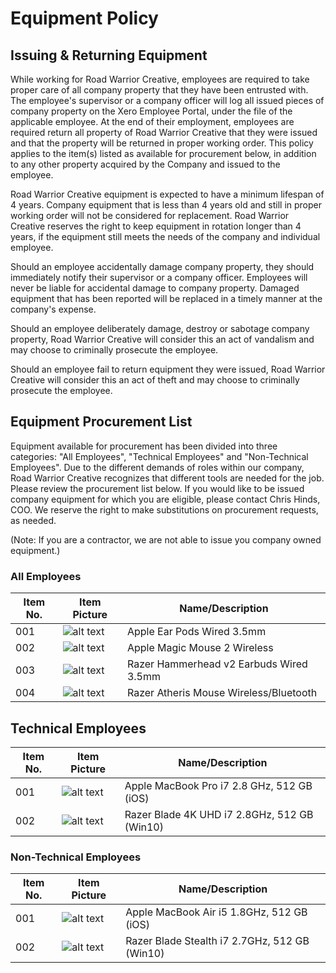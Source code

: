 # Equipment Policy

## Issuing & Returning Equipment

While working for Road Warrior Creative, employees are required to take proper care of all company property that they have been entrusted with. The employee's supervisor or a company officer will log all issued pieces of company property on the Xero Employee Portal, under the file of the applicable employee. At the end of their employment, employees are required return all property of Road Warrior Creative that they were issued and that the property will be returned in proper working order. This policy applies to the item(s) listed as available for procurement below, in addition to any other property acquired by the Company and issued to the employee. 

Road Warrior Creative equipment is expected to have a minimum lifespan of 4 years. Company equipment that is less than 4 years old and still in proper working order will not be considered for replacement. Road Warrior Creative reserves the right to keep equipment in rotation longer than 4 years, if the equipment still meets the needs of the company and individual employee.

Should an employee accidentally damage company property, they should immediately notify their supervisor or a company officer. Employees will never be liable for accidental damage to company property. Damaged equipment that has been reported will be replaced in a timely manner at the company's expense.

Should an employee deliberately damage, destroy or sabotage company property, Road Warrior Creative will consider this an act of vandalism and may choose to criminally prosecute the employee.

Should an employee fail to return equipment they were issued, Road Warrior Creative will consider this an act of theft and may choose to criminally prosecute the employee.

## Equipment Procurement List

Equipment available for procurement has been divided into three categories: "All Employees", "Technical Employees" and "Non-Technical Employees". Due to the different demands of roles within our company, Road Warrior Creative recognizes that different tools are needed for the job. Please review the procurement list below. If you would like to be issued company equipment for which you are eligible, please contact Chris Hinds, COO. We reserve the right to make substitutions on procurement requests, as needed.

(Note: If you are a contractor, we are not able to issue you company owned equipment.)

### All Employees

Item No. | Item Picture | Name/Description
--- | --- | ---
001 | ![alt text](https://roadwarriorcreative.com/wp-content/uploads/2018/05/ear-pods-200px.png) | Apple Ear Pods Wired 3.5mm
002 | ![alt text](https://roadwarriorcreative.com/wp-content/uploads/2018/05/magic-mouse-200px.png) | Apple Magic Mouse 2 Wireless
003 | ![alt text](https://roadwarriorcreative.com/wp-content/uploads/2018/05/razer-hammerheadv2-200px.png) | Razer Hammerhead v2 Earbuds Wired 3.5mm
004 | ![alt text](https://roadwarriorcreative.com/wp-content/uploads/2018/05/razer-atheris-200px.png) | Razer Atheris Mouse Wireless/Bluetooth

## Technical Employees

Item No. | Item Picture | Name/Description
--- | --- | ---
001 | ![alt text](https://roadwarriorcreative.com/wp-content/uploads/2018/05/macbook-pro-200px.png) | Apple MacBook Pro i7 2.8 GHz, 512 GB (iOS)
002 | ![alt text](https://roadwarriorcreative.com/wp-content/uploads/2018/05/razer-blade-200px.png) | Razer Blade 4K UHD i7 2.8GHz, 512 GB (Win10)

### Non-Technical Employees

Item No. | Item Picture | Name/Description
--- | --- | ---
001 | ![alt text](https://roadwarriorcreative.com/wp-content/uploads/2018/05/macbook-air-200px.png) | Apple MacBook Air i5 1.8GHz, 512 GB (iOS)
002 | ![alt text](https://roadwarriorcreative.com/wp-content/uploads/2018/05/razer-blade-stealth-200px.png) | Razer Blade Stealth i7 2.7GHz, 512 GB (Win10)
